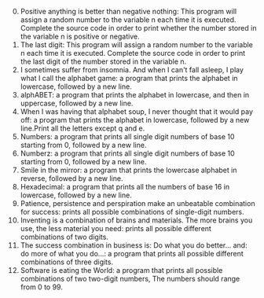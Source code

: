 0. Positive anything is better than negative nothing: This program will assign a random number to the variable n each time it is executed. Complete the source code in order to print whether the number stored in the variable n is positive or negative.
1. The last digit: This program will assign a random number to the variable n each time it is executed. Complete the source code in order to print the last digit of the number stored in the variable n.
2. I sometimes suffer from insomnia. And when I can't fall asleep, I play what I call the alphabet game: a program that prints the alphabet in lowercase, followed by a new line.
3. alphABET: a program that prints the alphabet in lowercase, and then in uppercase, followed by a new line.
4. When I was having that alphabet soup, I never thought that it would pay off: a program that prints the alphabet in lowercase, followed by a new line.Print all the letters except q and e.
5. Numbers: a program that prints all single digit numbers of base 10 starting from 0, followed by a new line.
6. Numberz: a program that prints all single digit numbers of base 10 starting from 0, followed by a new line.
7. Smile in the mirror: a program that prints the lowercase alphabet in reverse, followed by a new line.
8. Hexadecimal: a program that prints all the numbers of base 16 in lowercase, followed by a new line.
9. Patience, persistence and perspiration make an unbeatable combination for success: prints all possible combinations of single-digit numbers.
10. Inventing is a combination of brains and materials. The more brains you use, the less material you need: prints all possible different combinations of two digits.
11. The success combination in business is: Do what you do better... and: do more of what you do...: a program that prints all possible different combinations of three digits.
12. Software is eating the World: a program that prints all possible combinations of two two-digit numbers, The numbers should range from 0 to 99.
